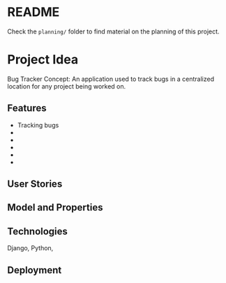 # README
Check the <code>planning/</code> folder to find material on the planning of this project.

# Project Idea
Bug Tracker
Concept: An application used to track bugs in a centralized location for any project being worked on.

## Features
<ul>
    <li>Tracking bugs</li>
    <li></li>
    <li></li>
    <li></li>
    <li></li>
    <li></li>
</ul>

## User Stories

## Model and Properties

## Technologies
Django, Python, 

## Deployment